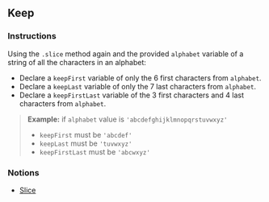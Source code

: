 ## Keep

### Instructions

Using the `.slice` method again and the provided `alphabet` variable of a string
of all the characters in an alphabet:

- Declare a `keepFirst` variable of only the 6 first characters from `alphabet`.
- Declare a `keepLast` variable of only the 7 last characters from `alphabet`.
- Declare a `keepFirstLast` variable of the 3 first characters and 4 last
  characters from `alphabet`.

> **Example:** if `alphabet` value is `'abcdefghijklmnopqrstuvwxyz'`
>
> - `keepFirst` must be `'abcdef'`
> - `keepLast` must be `'tuvwxyz'`
> - `keepFirstLast` must be `'abcwxyz'`

### Notions

- [Slice](https://devdocs.io/javascript/global_objects/string/slice)

